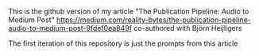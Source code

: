 This is the github version of my article "The Publication Pipeline: Audio to Medium Post" 
https://medium.com/reality-bytes/the-publication-pipeline-audio-to-medium-post-9fdef0ea849f
co-authored with Björn Heijligers

The first iteration of this repository is just the prompts from this article
